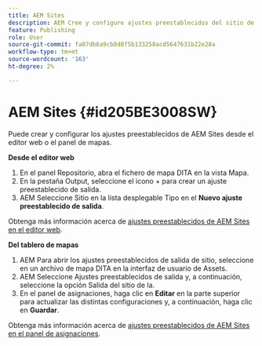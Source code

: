 ```yaml
---
title: AEM Sites
description: AEM Cree y configure ajustes preestablecidos del sitio de la en AEM Guides. AEM Utilice la compatibilidad con el sitio para generar resultados basados en artículos, temas de vinculación de salida, publicar conref y buscar una cadena dentro del contenido.
feature: Publishing
role: User
source-git-commit: fa07db6a9cb8d8f5b133258acd5647631b22e28a
workflow-type: tm+mt
source-wordcount: '163'
ht-degree: 2%

---
```


# AEM Sites {#id205BE3008SW}



Puede crear y configurar los ajustes preestablecidos de AEM Sites desde el editor web o el panel de mapas.

**Desde el editor web**

1. En el panel Repositorio, abra el fichero de mapa DITA en la vista Mapa.
1. En la pestaña Output, seleccione el icono + para crear un ajuste preestablecido de salida.
1. AEM Seleccione Sitio en la lista desplegable Tipo en el **Nuevo ajuste preestablecido de salida**.

Obtenga más información acerca de [ajustes preestablecidos de AEM Sites en el editor web](generate-output-aem-site-web-editor.md).


**Del tablero de mapas**


1. AEM Para abrir los ajustes preestablecidos de salida de sitio, seleccione en un archivo de mapa DITA en la interfaz de usuario de Assets.
1. AEM Seleccione Ajustes preestablecidos de salida y, a continuación, seleccione la opción Salida del sitio de la.
1. En el panel de asignaciones, haga clic en **Editar** en la parte superior para actualizar las distintas configuraciones y, a continuación, haga clic en **Guardar**.

Obtenga más información acerca de [ajustes preestablecidos de AEM Sites en el panel de asignaciones](generate-output-aem-site-map-dashboard.md).
